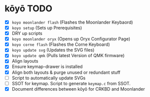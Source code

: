 # kōyō TODO

- [x] `koyo moonlander flash` (Flashes the Moonlander Keybaord)
- [x] `koyo setup` (Sets up Prerequisites)
- [x] DRY up scripts
- [x] `koyo moonlander oryx` (Opens up Oryx Configurator Page)
- [x] `koyo corne flash` (Flashes the Corne Keyboard)
- [x] `koyo update svg` (Updates the SVG files)
- [x] `koyo update qmk` (Pulls latest Version of QMK firmware)
- [x] Align layouts
- [x] Ensure keymap-drawer is installed
- [x] Align both layouts & purge unused or redundant stuff
- [ ] Script to automatically update SVGs
- [ ] SSOT for keymap. Script to generate `keymap.c` from SSOT.
- [x] Document differences between kōyō for CRKBD and Moonlander
